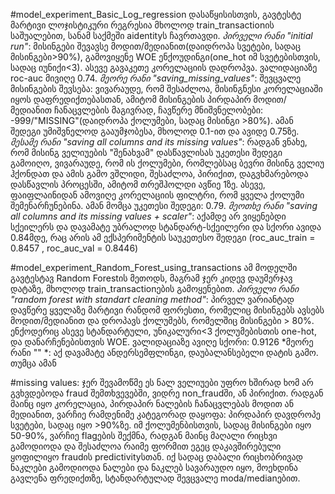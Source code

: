 #model_experiment_Basic_Log_regression
დასაწყისისთვის, გავტესტე მარტივი ლოჯისტიკური რეგრესია მხოლოდ train_transactionის საშუალებით, სანამ საქმეში aidentityს ჩავრთავდი. 
*პირველი რანი "initial run"*: მისინგები შევავსე მოდით/მედიანით(დაიდროპა სვეტები, სადაც მისინგები>90%), გამოვიყენე WOE ენქოუდინგი(one_hot იმ სვეტებისთვის, სადაც იუნიქი<3). ასევე გავაკეთე კორელაციის დადროპვა. ვალიდაციაზე roc-auc მივიღე 0.74. 
*მეორე რანი "saving_missing_values"*: შევცვალე მისინგების შევსება: ვივარაუდე, რომ შესაძლოა, მისინგნესი კორელაციაში იყოს დაფრედიქთებასთან, ამიტომ მისინგების პირდაპირ მოდით/მედიანით ჩანაცვლების მაგივრად, ჩავწერე მნიშვნელობები: -999/"MISSING"(დაიდროპა ქოლუმები, სადაც მისინგი >80%). ამან შედეგი უმიშვნელოდ გააუმჯობესა, მხოლოდ 0.1-ით და ავიდე 0.75ზე. 
*მესამე რანი "saving all columns and its missing values"*: რადგან ვნახე, რომ მისინგ ველიუების "შენახვამ" დასწავლისას უკეთესი შედეგი გამოიღო, ვივარაუდე, რომ ის ქოლუმები, რომლებსაც ბევრი მისინგ ველიუ ჰქონდათ და ამის გამო ვშლიდი, შესაძლოა, პირიქით, დაგვხმარებოდა დასწავლის პროცესში, ამიტომ თრეშჰოლდი ავწიე 1ზე. ასევე, ფაიფლაინიდან ამოვიღე კორელაციის ფილტრი, რომ ყველა ქოლუმი შემენარჩუნებინა. ამან მომცა უკეთესი შედეგი: 0.79.
*მეოთხე რანი "saving all columns and its missing values + scaler"*: აქამდე არ ვიყენებდი სქეილერს და დავამატე უბრალოდ სტანდარტ-სქეილერი და სქორი ავიდა 0.84მდე, რაც არის ამ ექსპერიმენტის საუკეთესო შედეგი (roc_auc_train = 0.8457 , roc_auc_val = 0.8446)

#model_experiment_Random_Forest_using_transactions
ამ მოდელში გავტესტავ Random Forestის მეთოდს, მაგრამ ჯერ კიდევ დაუმერჯავ დატაზე, მხოლოდ train_transactionების გამოყენებით. 
*პირველი რანი "random forest with standart cleaning method"*: პირველ ვარიანტად დავწერე ყველაზე მარტივი რანდომ ფორესთი, რომელიც მისინგებს ავსებს მოდით/მედიანით და დროპავს ქოლუმებს, რომელშიც მისინგები > 80%. ენქოდერიც ასევე სტანდარტული, უნიკალური<3 ქოლუმებისთის one-hot, და დანარჩენებისთვის WOE. ვალიდაციაზე ავიღე სქორი: 0.9126
*მეორე რანი "" *: აქ დავამატე ანდერსემფლინგი, დაუბალანსებელი დატის გამო. თუმცა ამან 

#missing values:
ჯერ შევამოწმე ეს ნალ ველიუები უფრო ხშირად ხომ არ გვხვდებოდა fraud შემთხვევებში, ვიდრე non_fraudში, ან პირიქით. რადგან მაინც იყო კორელაცია, პირდაპირ ნალების ჩანაცვლებას მოდით ან მედიანით, ვარჩიე რამდენიმე კატეგორად დაყოფა: პირდაპირ დავდროპე სვეტები, სადაც იყო >90%ზე. იმ ქოლუმენბისთვის, სადაც მისინგები იყო 50-90%, ვარჩიე flagების შექმნა, რადგან მაინც მაღალი რიცხვი გამოდიოდა და შესაძლოა რაიმე ფორმით ეგეც დაკავშირებული ყოფილიყო fraudის predictivityსთან. იქ სადაც დაბალი რიცხობრივად ნაკლები გამოდიოდა ნალები და ნაკლებ სავარაუდო იყო, მოეხდინა გავლენა ფრედიქთზე, სტანდარტულად შევცვალე moda/medianებით.
